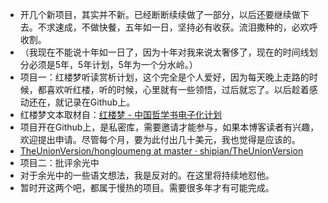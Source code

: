 - 开几个新项目，其实并不新。已经断断续续做了一部分，以后还要继续做下去。不求速成，不做快餐，五年如一日，坚持必有收获。流泪撒种的，必欢呼收割。
- （我现在不能说十年如一日了，因为十年对我来说太奢侈了，现在的时间线划分必须是5年，5年计划，5年为一个分水岭。）
- 项目一：红楼梦听读赏析计划，这个完全是个人爱好，因为每天晚上走路的时候，都喜欢听红楼，听的时候，心里就有一些领悟，过后就忘了。以后趁着感动还在，就记录在Github上。
- 红楼梦文本取材自：[红楼梦 - 中国哲学书电子化计划](http://ctext.org/hongloumeng/zhs)
- 项目开在Github上，是私密库，需要邀请才能参与，如果本博客读者有兴趣，欢迎提出申请。尽管每个月，要为此付出几十美元，我也觉得是应该的。
- [TheUnionVersion/hongloumeng at master · shipian/TheUnionVersion](https://github.com/shipian/TheUnionVersion/tree/master/hongloumeng)
- 项目二：批评余光中
- 对于余光中的一些语文想法，我是反对的。在这里将持续地怼他。
- 暂时开这两个吧，都属于慢热的项目。需要很多年才有可能完成。
